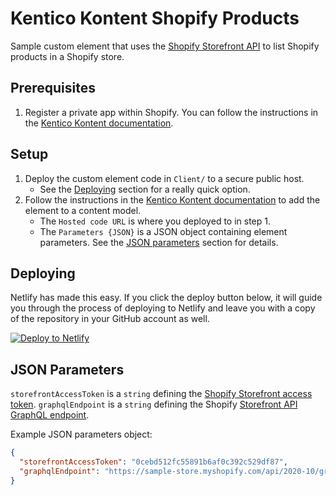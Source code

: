 # Kentico Kontent Shopify Products

Sample custom element that uses the [Shopify Storefront API](https://shopify.dev/docs/storefront-api) to list Shopify products in a Shopify store.

## Prerequisites

1. Register a private app within Shopify. You can follow the instructions in the [Kentico Kontent documentation](https://docs.kontent.ai/tutorials/develop-apps/integrate/shopify-e-commerce#a-step-1-register-a-private-app-within-shopify).

## Setup

1. Deploy the custom element code in `Client/` to a secure public host.
   - See the [Deploying](#Deploying) section for a really quick option.
1. Follow the instructions in the [Kentico Kontent documentation](https://docs.kontent.ai/tutorials/develop-apps/integrate/integrating-your-own-content-editing-features#a-3--displaying-a-custom-element-in-kentico-kontent) to add the element to a content model.
   - The `Hosted code URL` is where you deployed to in step 1.
   - The `Parameters {JSON}` is a JSON object containing element parameters. See the [JSON parameters](#json-parameters) section for details.

## Deploying

Netlify has made this easy. If you click the deploy button below, it will guide you through the process of deploying to Netlify and leave you with a copy of the repository in your GitHub account as well.

[![Deploy to Netlify](https://www.netlify.com/img/deploy/button.svg)](https://app.netlify.com/start/deploy?repository=https://github.com/yuriys-kentico/KenticoKontentShopifyProducts)

## JSON Parameters

`storefrontAccessToken` is a `string` defining the [Shopify Storefront access token](https://shopify.dev/docs/storefront-api/getting-started#private-app).
`graphqlEndpoint` is a `string` defining the Shopify [Storefront API GraphQL endpoint](https://shopify.dev/docs/storefront-api/getting-started#accessing-the-storefront-api-graphql-endpoint).

Example JSON parameters object:

```json
{
  "storefrontAccessToken": "0cebd512fc55891b6af0c392c529df87",
  "graphqlEndpoint": "https://sample-store.myshopify.com/api/2020-10/graphql"
}
```
